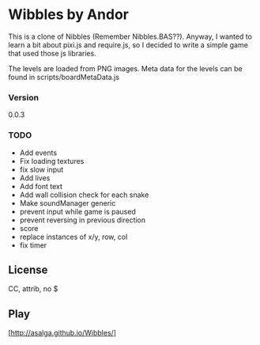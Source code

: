 # Wibbles by Andor
This is a clone of Nibbles (Remember Nibbles.BAS??). Anyway, I wanted to learn a bit about pixi.js and require.js, so I decided to write a simple game that used those js libraries.

The levels are loaded from PNG images. Meta data for the levels can be found in scripts/boardMetaData.js

### Version
0.0.3

### TODO
 - Add events
 - Fix loading textures
 - fix slow input
 - Add lives
 - Add font text
 - Add wall collision check for each snake
 - Make soundManager generic
 - prevent input while game is paused
 - prevent reversing in previous direction
 - score
 - replace instances of x/y, row, col 
 - fix timer

## License
  CC, attrib, no $

## Play
[http://asalga.github.io/Wibbles/]
